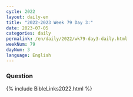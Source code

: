 ```yaml
---
cycle: 2022
layout: daily-en
title: "2022-2023 Week 79 Day 3:"
date: 2023-07-05
categories: daily
permalink: /en/daily/2022/wk79-day3-daily.html
weekNum: 79
dayNum: 3
language: English
---
```


### Question     

{% include BibleLinks2022.html %} 
